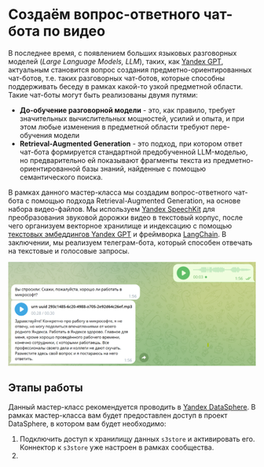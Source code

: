 # Создаём вопрос-ответного чат-бота по видео

В последнее время, с появлением больших языковых разговорных моделей (*Large Language Models, LLM*), таких, как [Yandex GPT](https://cloud.yandex.ru/services/yandexgpt), актуальным становится вопрос создания предметно-ориентированных чат-ботов, т.е. таких разговорных чат-ботов, которые способны поддерживать беседу в рамках какой-то узкой предметной области. Такие чат-боты могут быть реализованы двумя путями:

* **До-обучение разговорной модели** - это, как правило, требует значительных вычислительных мощностей, усилий и опыта, и при этом любые изменения в предметной области требуют пере-обучения модели
* **Retrieval-Augmented Generation** - это подход, при котором ответ чат-бота формируется стандартной предобученной LLM-моделью, но предварительно ей показывают фрагменты текста из предметно-ориентированной базы знаний, найденные с помощью семантического поиска.

В рамках данного мастер-класса мы создадим вопрос-ответного чат-бота с помощью подхода Retrieval-Augmented Generation, на основе набора видео-файлов. Мы используем [Yandex SpeechKit](https://cloud.yandex.ru/services/speechkit) для преобразования звуковой дорожки видео в текстовый корпус, после чего организуем векторное хранилище и индексацию с помощью [текстовых эмбеддингов Yandex GPT](https://cloud.yandex.ru/docs/yandexgpt/api-ref/Embeddings/) и фреймворка [LangChain](https://www.langchain.com/). В заключении, мы реализуем телеграм-бота, который способен отвечать на текстовые и голосовые запросы.

![Скриншот работающего бота](images/scrshot.png)

## Этапы работы

Данный мастер-класс рекомендуется проводить в [Yandex DataSphere](https://cloud.yandex.ru/services/datasphere). В рамках мастер-класса вам будет предоставлен доступ в проект DataSphere, в котором вам будет необходимо:

1. Подключить доступ к хранилищу данных `s3store` и активировать его. Коннектор к `s3store` уже настроен в рамках сообщества.
1. 